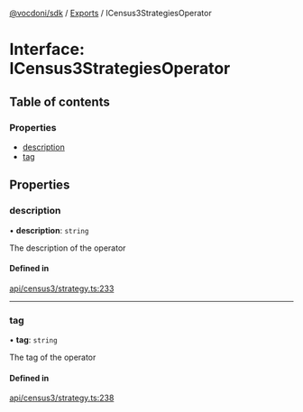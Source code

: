 [@vocdoni/sdk](/sdk) / [Exports](../modules) / ICensus3StrategiesOperator

# Interface: ICensus3StrategiesOperator

## Table of contents

### Properties

- [description](ICensus3StrategiesOperator#description)
- [tag](ICensus3StrategiesOperator#tag)

## Properties

### description

• **description**: `string`

The description of the operator

#### Defined in

[api/census3/strategy.ts:233](https://github.com/vocdoni/vocdoni-sdk/blob/2244934/src/api/census3/strategy.ts#L233)

___

### tag

• **tag**: `string`

The tag of the operator

#### Defined in

[api/census3/strategy.ts:238](https://github.com/vocdoni/vocdoni-sdk/blob/2244934/src/api/census3/strategy.ts#L238)
